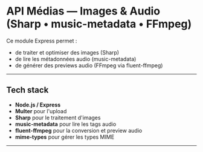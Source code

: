 # API Médias — Images & Audio (Sharp • music-metadata • FFmpeg)

Ce module Express permet :
- de traiter et optimiser des images (Sharp)
- de lire les métadonnées audio (music-metadata)
- de générer des previews audio (FFmpeg via fluent-ffmpeg)

---

## Tech stack

- **Node.js / Express**
- **Multer** pour l'upload
- **Sharp** pour le traitement d'images
- **music-metadata** pour lire les tags audio
- **fluent-ffmpeg** pour la conversion et preview audio
- **mime-types** pour gérer les types MIME

---

